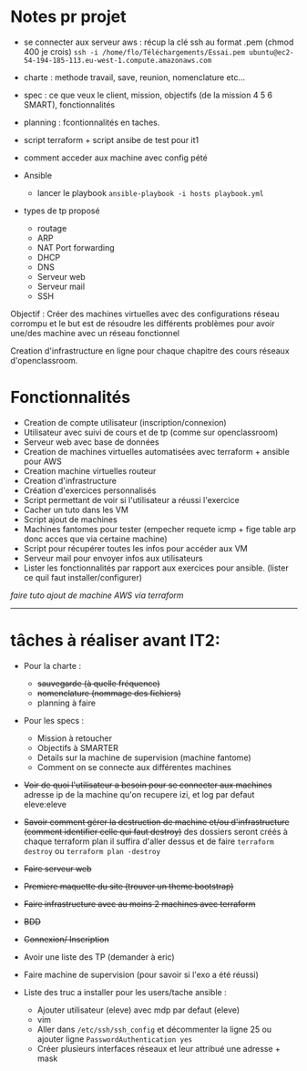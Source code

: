 # Notes pr projet

* se connecter aux serveur aws :
récup la clé ssh au format .pem (chmod 400 je crois)
`ssh -i /home/flo/Téléchargements/Essai.pem ubuntu@ec2-54-194-185-113.eu-west-1.compute.amazonaws.com`

+ charte : methode travail, save, reunion, nomenclature etc...
+ spec : ce que veux le client, mission, objectifs (de la mission  4 5 6 SMART), fonctionnalités
+ planning : fcontionnalités en taches.
+ script terraform + script ansibe de test pour it1


+ comment acceder aux machine avec config pété

* Ansible
  * lancer le playbook `ansible-playbook -i hosts playbook.yml`

* types de tp proposé
  * routage
  * ARP
  * NAT Port forwarding
  * DHCP
  * DNS
  * Serveur web
  * Serveur mail
  * SSH



Objectif :
Créer des machines virtuelles avec des configurations réseau corrompu et le but est de résoudre les différents problèmes pour avoir une/des machine avec un réseau fonctionnel

Creation d'infrastructure en ligne pour chaque chapitre des cours réseaux d'openclassroom.

# Fonctionnalités

* Creation de compte utilisateur (inscription/connexion)
* Utilisateur avec suivi de cours et de tp (comme sur openclassroom)
* Serveur web avec base de données
* Creation de machines virtuelles automatisées avec terraform + ansible pour AWS
* Creation machine virtuelles routeur
* Creation d'infrastructure
* Création d'exercices personnalisés
* Script permettant de voir si l'utilisateur a réussi l'exercice
* Cacher un tuto dans les VM
* Script ajout de machines
* Machines fantomes pour tester (empecher requete icmp + fige table arp donc acces que via certaine machine)
* Script pour récupérer toutes les infos pour accéder aux VM
* Serveur mail pour envoyer infos aux utilisateurs
* Lister les fonctionnalités par rapport aux exercices pour ansible. (lister ce quil faut installer/configurer)



*faire tuto ajout de machine AWS via terraform*

---
# tâches à réaliser avant IT2:

* Pour la charte :
  * ~~sauvegarde (à quelle fréquence)~~
  * ~~nomenclature (nommage des fichiers)~~
  * planning à faire


* Pour les specs :
  * Mission à retoucher
  * Objectifs à SMARTER
  * Details sur la machine de supervision (machine fantome)
  * Comment on se connecte aux différentes machines


* ~~Voir de quoi l'utilisateur a besoin pour se connecter aux machines~~ adresse ip de la machine qu'on recupere izi, et log par defaut eleve:eleve
* ~~Savoir comment gérer la destruction de machine et/ou d'infrastructure (comment identifier celle qui faut destroy)~~ des dossiers seront créés à chaque terraform plan il suffira d'aller dessus et de faire `terraform destroy` ou `terraform plan -destroy`
* ~~Faire serveur web~~
* ~~Premiere maquette du site (trouver un theme bootstrap)~~
* ~~Faire infrastructure avec au moins 2 machines avec terraform~~
* ~~BDD~~
* ~~Connexion/ Inscription~~
* Avoir une liste des TP (demander à eric)
* Faire machine de supervision (pour savoir si l'exo a été réussi)

* Liste des truc a installer pour les users/tache ansible :
  * Ajouter utilisateur (eleve) avec mdp par defaut (eleve)
  * vim
  * Aller dans `/etc/ssh/ssh_config` et décommenter la ligne 25 ou ajouter ligne `PasswordAuthentication yes
`
  * Créer plusieurs interfaces réseaux et leur attribué une adresse + mask
